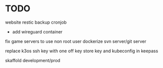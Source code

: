 # TODO

website restic backup cronjob

- add wireguard container

fix game servers to use non root user
dockerize svn server/git server

replace k3os ssh key with one off key
store key and kubeconfig in keepass

skaffold development/prod
